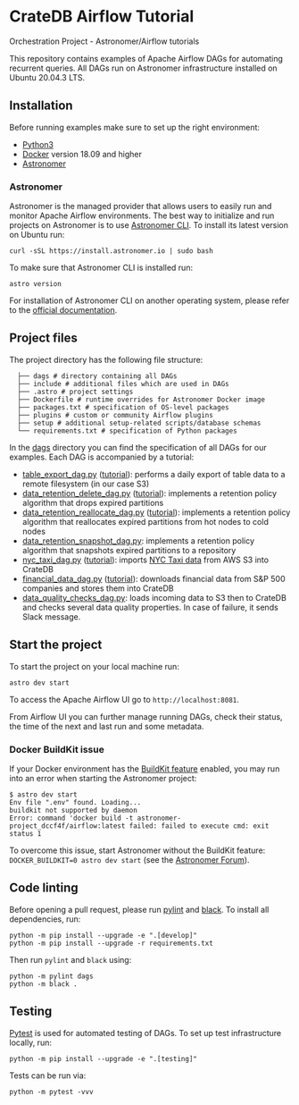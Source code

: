 # CrateDB Airflow Tutorial
Orchestration Project - Astronomer/Airflow tutorials


This repository contains examples of Apache Airflow DAGs for automating recurrent queries. All DAGs run on Astronomer infrastructure installed on Ubuntu 20.04.3 LTS.


## Installation

Before running examples make sure to set up the right environment:

* [Python3](https://www.python.org/downloads/)
* [Docker](https://www.docker.com/) version 18.09 and higher
* [Astronomer](https://www.astronomer.io/)

### Astronomer
Astronomer is the managed provider that allows users to easily run and monitor Apache Airflow environments. The best way to initialize and run projects on Astronomer is to use [Astronomer CLI](https://www.astronomer.io/docs/cloud/stable/develop/cli-quickstart). To install its latest version on Ubuntu run:

```shell
curl -sSL https://install.astronomer.io | sudo bash
```

To make sure that Astronomer CLI is installed run:

```shell
astro version
```

For installation of Astronomer CLI on another operating system, please refer to the [official documentation](https://www.astronomer.io/docs/cloud/stable/develop/cli-quickstart).

## Project files

The project directory has the following file structure:

```
  ├── dags # directory containing all DAGs
  ├── include # additional files which are used in DAGs
  ├── .astro # project settings
  ├── Dockerfile # runtime overrides for Astronomer Docker image
  ├── packages.txt # specification of OS-level packages
  ├── plugins # custom or community Airflow plugins
  ├── setup # additional setup-related scripts/database schemas
  └── requirements.txt # specification of Python packages
```

In the [dags](dags) directory you can find the specification of all DAGs for our examples.
Each DAG is accompanied by a tutorial:

* [table_export_dag.py](dags/table_export_dag.py) ([tutorial](https://community.crate.io/t/cratedb-and-apache-airflow-automating-data-export-to-s3/901)): performs a daily export of table data to a remote filesystem (in our case S3)
* [data_retention_delete_dag.py](dags/data_retention_delete_dag.py) ([tutorial](https://community.crate.io/t/cratedb-and-apache-airflow-implementation-of-data-retention-policy/913)): implements a retention policy algorithm that drops expired partitions
* [data_retention_reallocate_dag.py](dags/data_retention_reallocate_dag.py) ([tutorial](https://community.crate.io/t/cratedb-and-apache-airflow-building-a-hot-cold-storage-data-retention-policy/934)): implements a retention policy algorithm that reallocates expired partitions from hot nodes to cold nodes
* [data_retention_snapshot_dag.py](dags/data_retention_snapshot_dag.py): implements a retention policy algorithm that snapshots expired partitions to a repository
* [nyc_taxi_dag.py](dags/nyc_taxi_dag.py) ([tutorial](https://community.crate.io/t/cratedb-and-apache-airflow-building-a-data-ingestion-pipeline/926)): imports [NYC Taxi data](https://github.com/toddwschneider/nyc-taxi-data) from AWS S3 into CrateDB
* [financial_data_dag.py](dags/financial_data_dag.py) ([tutorial](https://community.crate.io/t/cratedb-and-apache-airflow-automating-stock-data-collection-and-storage/990)): downloads financial data from S&P 500 companies and stores them into CrateDB
* [data_quality_checks_dag.py](dags/data_quality_checks_dag.py): loads incoming data to S3 then to CrateDB and checks several data quality properties. In case of failure, it sends Slack message.

## Start the project

To start the project on your local machine run:

```shell
astro dev start
```

To access the Apache Airflow UI go to `http://localhost:8081`.

From Airflow UI you can further manage running DAGs, check their status, the time of the next and last run and some metadata.

### Docker BuildKit issue

If your Docker environment has the [BuildKit feature](https://docs.docker.com/develop/develop-images/build_enhancements/) enabled, you may run into an error when starting the Astronomer project:

```shell
$ astro dev start
Env file ".env" found. Loading...
buildkit not supported by daemon
Error: command 'docker build -t astronomer-project_dccf4f/airflow:latest failed: failed to execute cmd: exit status 1
```

To overcome this issue, start Astronomer without the BuildKit feature: `DOCKER_BUILDKIT=0 astro dev start` (see the [Astronomer Forum](https://forum.astronomer.io/t/buildkit-not-supported-by-daemon-error-command-docker-build-t-airflow-astro-bcb837-airflow-latest-failed-failed-to-execute-cmd-exit-status-1/857)).

## Code linting

Before opening a pull request, please run [pylint](https://www.pylint.org) and [black](https://github.com/psf/black). To install all dependencies, run:

```shell
python -m pip install --upgrade -e ".[develop]"
python -m pip install --upgrade -r requirements.txt
```

Then run `pylint` and `black` using:

```shell
python -m pylint dags
python -m black .
```

## Testing

[Pytest](https://pytest.org/) is used for automated testing of DAGs. To set up test infrastructure locally, run:

```shell
python -m pip install --upgrade -e ".[testing]"
```

Tests can be run via:

```shell
python -m pytest -vvv
```
